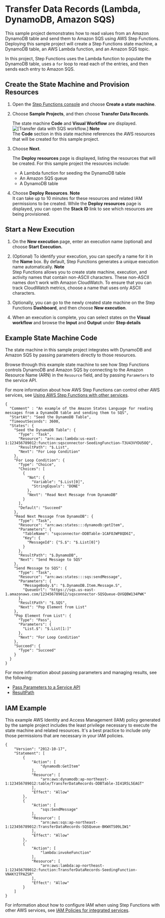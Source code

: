 # Transfer Data Records \(Lambda, DynamoDB, Amazon SQS\)<a name="sample-project-transfer-data-sqs"></a>

This sample project demonstrates how to read values from an Amazon DynamoDB table and send them to Amazon SQS using AWS Step Functions\. Deploying this sample project will create a Step Functions state machine, a DynamoDB table, an AWS Lambda function, and an Amazon SQS topic\. 

In this project, Step Functions uses the Lambda function to populate the DynamoDB table, uses a `for` loop to read each of the entries, and then sends each entry to Amazon SQS\.

## Create the State Machine and Provision Resources<a name="sample-project-transfer-data-sqs-create"></a>

1. Open the [Step Functions console](https://console.aws.amazon.com/states/home?region=us-east-1#/) and choose **Create a state machine**\.

1. Choose **Sample Projects**, and then choose **Transfer Data Records**\.

   The state machine **Code** and **Visual Workflow** are displayed\.  
![\[Transfer data with SQS workflow.\]](http://docs.aws.amazon.com/step-functions/latest/dg/images/sample-transfer-sqs.png)
**Note**  
The **Code** section in this state machine references the AWS resources that will be created for this sample project\.

1. Choose **Next**\.

   The **Deploy resources** page is displayed, listing the resources that will be created\. For this sample project the resources include:
   + A Lambda function for seeding the DynamoDB table
   + An Amazon SQS queue
   + A DynamoDB table

1. Choose **Deploy Resources**\.
**Note**  
It can take up to 10 minutes for these resources and related IAM permissions to be created\. While the **Deploy resources** page is displayed, you can open the **Stack ID** link to see which resources are being provisioned\.

## Start a New Execution<a name="sample-sqs-start-execution"></a>

1. On the **New execution** page, enter an execution name \(optional\) and choose **Start Execution\.**

1. \(Optional\) To identify your execution, you can specify a name for it in the **Name** box\. By default, Step Functions generates a unique execution name automatically\.
**Note**  
Step Functions allows you to create state machine, execution, and activity names that contain non\-ASCII characters\. These non\-ASCII names don't work with Amazon CloudWatch\. To ensure that you can track CloudWatch metrics, choose a name that uses only ASCII characters\.

1. Optionally, you can go to the newly created state machine on the Step Functions **Dashboard**, and then choose **New execution**\.

1. When an execution is complete, you can select states on the **Visual workflow** and browse the **Input** and **Output** under **Step details**

## Example State Machine Code<a name="sample-sqs-code-examples"></a>

The state machine in this sample project integrates with DynamoDB and Amazon SQS by passing parameters directly to those resources\. 

Browse through this example state machine to see how Step Functions controls DynamoDB and Amazon SQS by connecting to the Amazon Resource Name \(ARN\) in the `Resource` field, and by passing `Parameters` to the service API\.

For more information about how AWS Step Functions can control other AWS services, see [Using AWS Step Functions with other services](concepts-service-integrations.md)\.

```
{
  "Comment" : "An example of the Amazon States Language for reading messages from a DynamoDB table and sending them to SQS",
  "StartAt": "Seed the DynamoDB Table",
  "TimeoutSeconds": 3600,
  "States": {
    "Seed the DynamoDB Table": {
      "Type": "Task",
      "Resource": "arn:aws:lambda:us-east-1:123456789012:function:sqsconnector-SeedingFunction-T3U43VYDU5OQ",
      "ResultPath": "$.List",
      "Next": "For Loop Condition"
    },
    "For Loop Condition": {
      "Type": "Choice",
      "Choices": [
        {
          "Not": {
            "Variable": "$.List[0]",
            "StringEquals": "DONE"
          },
          "Next": "Read Next Message from DynamoDB"
        }
      ],
      "Default": "Succeed"
    },
    "Read Next Message from DynamoDB": {
      "Type": "Task",
      "Resource": "arn:aws:states:::dynamodb:getItem",
      "Parameters": {
        "TableName": "sqsconnector-DDBTable-1CAFOJWP8QD6I",
        "Key": {
          "MessageId": {"S.$": "$.List[0]"}
        }
      },
      "ResultPath": "$.DynamoDB",
      "Next": "Send Message to SQS"
    },
    "Send Message to SQS": {
      "Type": "Task",
      "Resource": "arn:aws:states:::sqs:sendMessage",
      "Parameters": {
        "MessageBody.$": "$.DynamoDB.Item.Message.S",
        "QueueUrl": "https://sqs.us-east-1.amazonaws.com/123456789012/sqsconnector-SQSQueue-QVGQBW134PWK"
      },
      "ResultPath": "$.SQS",
      "Next": "Pop Element from List"
    },
    "Pop Element from List": {
      "Type": "Pass",
      "Parameters": {
        "List.$": "$.List[1:]"
      },
      "Next": "For Loop Condition"
    },
    "Succeed": {
      "Type": "Succeed"
    }
  }
}
```

For more information about passing parameters and managing results, see the following:
+ [Pass Parameters to a Service API](connect-parameters.md)
+ [ResultPath](input-output-resultpath.md)

## IAM Example<a name="sample-sqs-iam-example"></a>

This example AWS Identity and Access Management \(IAM\) policy generated by the sample project includes the least privilege necessary to execute the state machine and related resources\. It's a best practice to include only those permissions that are necessary in your IAM policies\. 

```
{
    "Version": "2012-10-17",
    "Statement": [
        {
            "Action": [
                "dynamodb:GetItem"
            ],
            "Resource": [
                "arn:aws:dynamodb:ap-northeast-1:123456789012:table/TransferDataRecords-DDBTable-3I41R5L5EAGT"
            ],
            "Effect": "Allow"
        },
        {
            "Action": [
                "sqs:SendMessage"
            ],
            "Resource": [
                "arn:aws:sqs:ap-northeast-1:123456789012:TransferDataRecords-SQSQueue-BKWXTS09LIW1"
            ],
            "Effect": "Allow"
        },
        {
            "Action": [
                "lambda:invokeFunction"
            ],
            "Resource": [
                "arn:aws:lambda:ap-northeast-1:123456789012:function:TransferDataRecords-SeedingFunction-VN4KY2TPAZSR"
            ],
            "Effect": "Allow"
        }
    ]
}
```

For information about how to configure IAM when using Step Functions with other AWS services, see [IAM Policies for integrated services](service-integration-iam-templates.md)\.